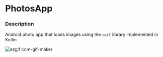 # PhotosApp

### Description
Android photo app that loads images using the `coil` library implemented in Kotlin

![ezgif com-gif-maker](https://user-images.githubusercontent.com/18463828/120144040-3b1b1400-c1af-11eb-8ef0-80e38249a273.gif)

